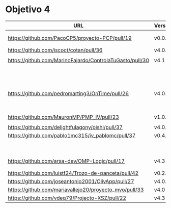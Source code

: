# Objetivo 4

| URL                                        | Versión | Alcanzado |
|--------------------------------------------|---------|-----------|
| <!-- Enlace de aacosa34 --> | | |
| <!-- Enlace de ArturoAcf --> | | |
| https://github.com/PacoCP5/proyecto-PCP/pull/19 | v0.0.3 | |
| <!-- Enlace de SixtoCoca --> | | |
| <!-- Enlace de C V C --> | | |
| https://github.com/iscoct/cotan/pull/36 | v4.0.3 |  ✓ |
| <!-- Enlace de D H J M --> | | |
| https://github.com/MarinoFajardo/ControlaTuGasto/pull/30 |v4.1 | |
| <!-- Enlace de pabloFernandezRR --> | | |
| <!-- Enlace de dfolcha --> | | |
| <!-- Enlace de JaimeGM96 --> | | |
| <!-- Enlace de fjgallardo00 --> | | |
| <!-- Enlace de alvarogaro --> | | |
| <!-- Enlace de Juanmihdz --> | | |
| <!-- Enlace de martahuetem --> | | |
| <!-- Enlace de manujurado1 --> | | |
| <!-- Enlace de JoseCarlosJC --> | | |
| <!-- Enlace de albegadel --> | | |
| <!-- Enlace de adrianlc3 --> | | |
| <!-- Enlace de JesusJMMA --> | | |
| <!-- Enlace de Gundisalvus2 --> | | |
| https://github.com/pedromarting3/OnTime/pull/26 | v4.0.3 | ✓ |
| <!-- Enlace de Davidmd00 --> | | |
| <!-- Enlace de LuisMart7 --> | | |
| <!-- Enlace de lovelace9981 --> | | |
| <!-- Enlace de PabloSpiegel --> | | |
| <!-- Enlace de M M J M --> | | |
| <!-- Enlace de dmonjasm --> | | |
| <!-- Enlace de santim15 --> | | |
| <!-- Enlace de M P I --> | | |
| https://github.com/MauronMP/PMP_IV/pull/23 | v1.0.4 | ✓ |
| <!-- Enlace de amogue73 --> | | |
| https://github.com/delightfulagony/oishi/pull/37 | v4.0.2 |  ✓ |
| https://github.com/pablo1mc315/iv_pablomc/pull/37 | v0.4.1 | |
| <!-- Enlace de antoniojesuus --> | | |
| <!-- Enlace de ottoeprz --> | | |
| <!-- Enlace de danielsp13 --> | | |
| <!-- Enlace de jmramirezG --> | | |
| <!-- Enlace de chowfie --> | | |
| <!-- Enlace de crdelapuente --> | | |
| <!-- Enlace de fjromeero --> | | |
| <!-- Enlace de marcosrmartin --> | | |
| <!-- Enlace de Carlos-SE --> | | |
| https://github.com/arsa-dev/OMP-Logic/pull/17 | v4.3 | ✓ |
| <!-- Enlace de RafaelT00 --> | | |
| <!-- Enlace de ignaciotitos --> | | |
| https://github.com/luistf24/Trozo-de-panceta/pull/42 | v0.2.8 | |
| https://github.com/joseantonio2001/OlivApp/pull/27 | v4.0.1 | |
| https://github.com/mariavallejo20/proyecto_mvo/pull/33 | v4.0 | |
| https://github.com/vdeq79/Projecto-XSZ/pull/22 | v4.3 |  ✓ |
